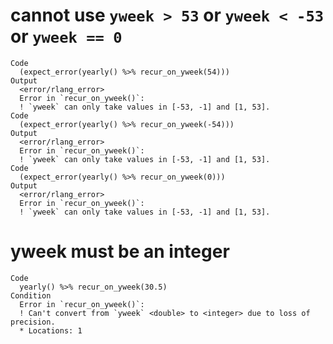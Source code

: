 # cannot use `yweek > 53` or `yweek < -53` or `yweek == 0`

    Code
      (expect_error(yearly() %>% recur_on_yweek(54)))
    Output
      <error/rlang_error>
      Error in `recur_on_yweek()`:
      ! `yweek` can only take values in [-53, -1] and [1, 53].
    Code
      (expect_error(yearly() %>% recur_on_yweek(-54)))
    Output
      <error/rlang_error>
      Error in `recur_on_yweek()`:
      ! `yweek` can only take values in [-53, -1] and [1, 53].
    Code
      (expect_error(yearly() %>% recur_on_yweek(0)))
    Output
      <error/rlang_error>
      Error in `recur_on_yweek()`:
      ! `yweek` can only take values in [-53, -1] and [1, 53].

# yweek must be an integer

    Code
      yearly() %>% recur_on_yweek(30.5)
    Condition
      Error in `recur_on_yweek()`:
      ! Can't convert from `yweek` <double> to <integer> due to loss of precision.
      * Locations: 1

